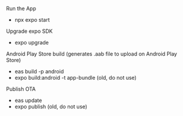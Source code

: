 Run the App
- npx expo start 

Upgrade expo SDK
- expo upgrade

Android Play Store build (generates .aab file to upload on Android Play Store)
- eas build -p android
- expo build:android -t app-bundle (old, do not use)

Publish OTA
- eas update
- expo publish (old, do not use)







